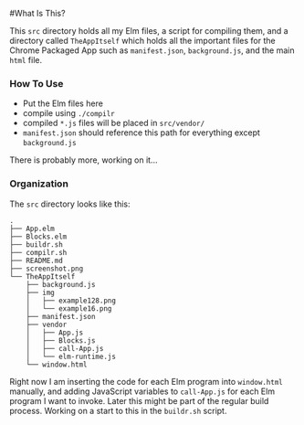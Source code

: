 #What Is This?

This `src` directory holds all my Elm files, a script for compiling them,
and a directory called `TheAppItself` which holds all the important files
for the Chrome Packaged App such as `manifest.json`, `background.js`, and the 
main `html` file.

### How To Use
* Put the Elm files here
* compile using `./compilr`
* compiled `*.js` files will be placed in `src/vendor/`
* `manifest.json` should reference this path for everything except `background.js`

There is probably more, working on it...

### Organization
The `src` directory looks like this:

```
.
├── App.elm
├── Blocks.elm
├── buildr.sh
├── compilr.sh
├── README.md
├── screenshot.png
└── TheAppItself
    ├── background.js
    ├── img
    │   ├── example128.png
    │   └── example16.png
    ├── manifest.json
    ├── vendor
    │   ├── App.js
    │   ├── Blocks.js
    │   ├── call-App.js
    │   └── elm-runtime.js
    └── window.html

```

Right now I am inserting the code for each Elm program into `window.html` manually, and adding
JavaScript variables to `call-App.js` for each Elm program I want to invoke.  Later this might be
part of the regular build process.  Working on a start to this in the `buildr.sh` script.
